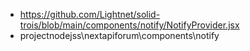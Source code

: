 

 * https://github.com/Lightnet/solid-trois/blob/main/components/notify/NotifyProvider.jsx
 * projectnodejss\nextapiforum\components\notify